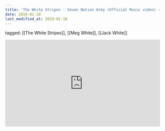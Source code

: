```yaml
---
title: 'The White Stripes - Seven Nation Army (Official Music video) - YouTube'
date: 2019-01-18
last_modified_at: 2019-01-18
---
```

tagged: [[The White Stripes]], [[Meg White]], [[Jack White]]
<iframe allow="accelerometer; autoplay; clipboard-write; encrypted-media; gyroscope; picture-in-picture" allowfullscreen="" frameborder="0" height="281" id="youtube_iframe" src="https://www.youtube.com/embed/0J2QdDbelmY?feature=oembed&amp;enablejsapi=1&amp;origin=https://safe.txmblr.com&amp;wmode=opaque" width="500"></iframe>